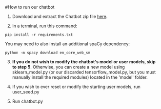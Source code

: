 #How to run our chatbot

1. Download and extract the Chatbot zip file [here](https://github.com/KaeCan/NLP_Portfolio/blob/main/ChatbotZip.zip).

2. In a terminal, run this command:
~~~
pip install -r requirements.txt
~~~
You may need to also install an additional spaCy dependency:
~~~
python -m spacy download en_core_web_sm
~~~

3. **If you do not wish to modify the chatbot's model or user models, skip to step 5**. Otherwise, you can create a new model using
sklearn_model.py (or our discarded tensorflow_model.py, but you must manually install the required modules)
located in the 'model' folder.

4. If you wish to ever reset or modify the starting user models, run user_seed.py

5. Run chatbot.py
